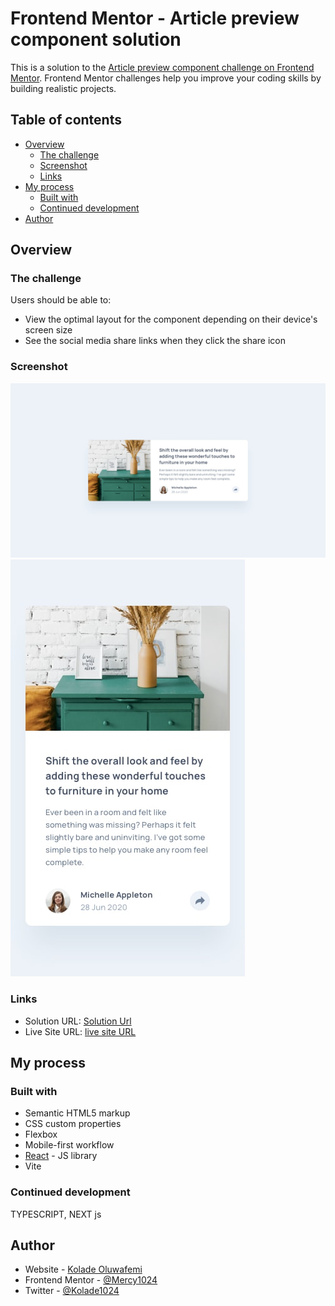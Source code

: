 # Frontend Mentor - Article preview component solution

This is a solution to the [Article preview component challenge on Frontend Mentor](https://www.frontendmentor.io/challenges/article-preview-component-dYBN_pYFT). Frontend Mentor challenges help you improve your coding skills by building realistic projects.

## Table of contents

- [Overview](#overview)
  - [The challenge](#the-challenge)
  - [Screenshot](#screenshot)
  - [Links](#links)
- [My process](#my-process)
  - [Built with](#built-with)
  - [Continued development](#continued-development)
- [Author](#author)

## Overview

### The challenge

Users should be able to:

- View the optimal layout for the component depending on their device's screen size
- See the social media share links when they click the share icon

### Screenshot

![](./public/design/desktop-design.jpg)
![](./public/design/mobile-design.jpg)

### Links

- Solution URL: [Solution Url](https://www.frontendmentor.io/solutions/article-preview-component-with-react-rbMGKNpv59)
- Live Site URL: [live site URL ](https://article-preview-component-seven-sigma.vercel.app/)

## My process

### Built with

- Semantic HTML5 markup
- CSS custom properties
- Flexbox
- Mobile-first workflow
- [React](https://reactjs.org/) - JS library
- Vite

### Continued development

TYPESCRIPT,
NEXT js

## Author

- Website - [Kolade Oluwafemi](https://my-portfolio-mi5k.vercel.app/#)
- Frontend Mentor - [@Mercy1024](https://www.frontendmentor.io/profile/Mercy1024)
- Twitter - [@Kolade1024](https://www.twitter.com/KOLADE1024)
